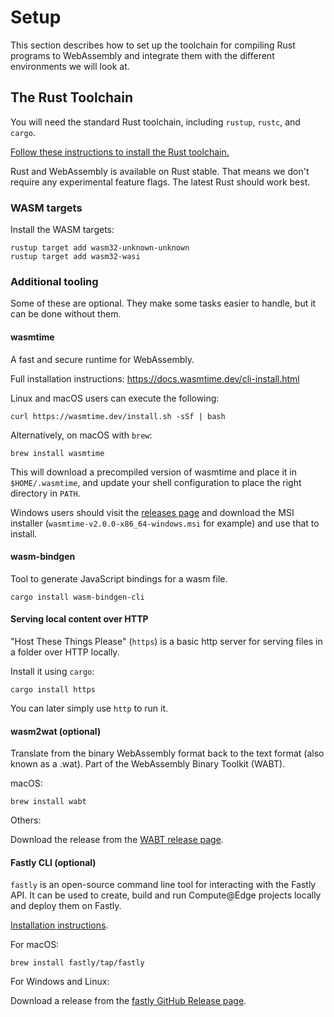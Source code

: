 # Setup

This section describes how to set up the toolchain
for compiling Rust programs to WebAssembly
and integrate them with the different environments we will look at.

## The Rust Toolchain

You will need the standard Rust toolchain, including `rustup`, `rustc`, and
`cargo`.

[Follow these instructions to install the Rust toolchain.][rust-install]

Rust and WebAssembly is available on Rust stable.
That means we don't require any experimental feature flags.
The latest Rust should work best.

[rust-install]: https://www.rust-lang.org/tools/install

### WASM targets

Install the WASM targets:

```
rustup target add wasm32-unknown-unknown
rustup target add wasm32-wasi
```

### Additional tooling

Some of these are optional.
They make some tasks easier to handle, but it can be done without them.

#### wasmtime

A fast and secure runtime for WebAssembly.

Full installation instructions: <https://docs.wasmtime.dev/cli-install.html>

Linux and macOS users can execute the following:

```
curl https://wasmtime.dev/install.sh -sSf | bash
```

Alternatively, on macOS with `brew`:

```
brew install wasmtime
```

This will download a precompiled version of wasmtime and place it in `$HOME/.wasmtime`,
and update your shell configuration to place the right directory in `PATH`.

Windows users should visit the [releases page][wasmtime-releases]
and download the MSI installer (`wasmtime-v2.0.0-x86_64-windows.msi` for example)
and use that to install.

[wasmtime-releases]: https://github.com/bytecodealliance/wasmtime/releases

#### wasm-bindgen

Tool to generate JavaScript bindings for a wasm file.

```
cargo install wasm-bindgen-cli
```

#### Serving local content over HTTP

"Host These Things Please" (`https`) is a basic http server for serving files in a folder over HTTP locally.

Install it using `cargo`:

```
cargo install https
```

You can later simply use `http` to run it.

#### wasm2wat (optional)

Translate from the binary WebAssembly format back to the text format (also known as a .wat).
Part of the WebAssembly Binary Toolkit (WABT).

macOS:

```
brew install wabt
```

Others:

Download the release from the [WABT release page](https://github.com/WebAssembly/wabt/releases).

#### Fastly CLI (optional)

`fastly` is an open-source command line tool for interacting with the Fastly API.
It can be used to create, build and run Compute@Edge projects locally and deploy them on Fastly.

[Installation instructions](https://developer.fastly.com/learning/tools/cli/#installing).

For macOS:

```
brew install fastly/tap/fastly
```

For Windows and Linux:

Download a release from the [fastly GitHub Release page](https://github.com/fastly/cli/releases/latest).
